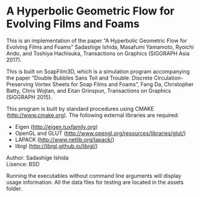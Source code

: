 # A Hyperbolic Geometric Flow for Evolving Films and Foams

This is an implementation of the paper “A Hyperbolic Geometric Flow for Evolving Films and Foams” Sadashige Ishida, Masafumi Yamamoto, Ryoichi Ando, and Toshiya Hachisuka, Transactions on Graphics (SIGGRAPH Asia 2017).

This is built on SoapFilm3D, which is a simulation program accompanying the paper “Double Bubbles Sans Toil and Trouble: Discrete Circulation-Preserving Vortex Sheets for Soap Films and Foams”, Fang Da, Christopher Batty, Chris Wojtan, and Eitan Grinspun, Transactions on Graphics (SIGGRAPH 2015).

This program is built by standard procedures using CMAKE (http://www.cmake.org).
The following external libraries are required:  
* Eigen (http://eigen.tuxfamily.org)  
* OpenGL and GLUT (http://www.opengl.org/resources/libraries/glut/)  
* LAPACK (http://www.netlib.org/lapack/)  
* libigl (http://libigl.github.io/libigl/)  

Author: Sadashige Ishida  
Lisence: BSD

Running the executables without command line arguments will display usage
information. All the data files for testing are located in the assets folder.



